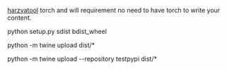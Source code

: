 
[harzvatool](https://github.com/Harzva/harzvatool/)
torch and will requirement no need to have torch
to write your content.

python setup.py sdist bdist_wheel  

python -m twine upload dist/*

python -m twine upload --repository testpypi dist/*

